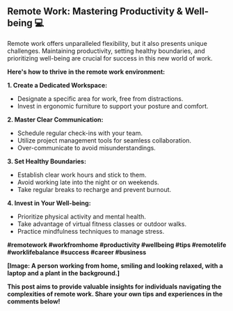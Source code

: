 ##  Remote Work: Mastering Productivity & Well-being 💻

Remote work offers unparalleled flexibility, but it also presents unique challenges. Maintaining productivity, setting healthy boundaries, and prioritizing well-being are crucial for success in this new world of work. 

**Here's how to thrive in the remote work environment:**

**1. Create a Dedicated Workspace:** 
* Designate a specific area for work, free from distractions. 
* Invest in ergonomic furniture to support your posture and comfort. 

**2. Master Clear Communication:**
* Schedule regular check-ins with your team.
* Utilize project management tools for seamless collaboration. 
* Over-communicate to avoid misunderstandings.

**3. Set Healthy Boundaries:**
* Establish clear work hours and stick to them.
* Avoid working late into the night or on weekends.
* Take regular breaks to recharge and prevent burnout.

**4. Invest in Your Well-being:**
* Prioritize physical activity and mental health.
* Take advantage of virtual fitness classes or outdoor walks.
* Practice mindfulness techniques to manage stress.

**#remotework #workfromhome #productivity #wellbeing #tips #remotelife #worklifebalance #success #career #business**

**[Image: A person working from home, smiling and looking relaxed, with a laptop and a plant in the background.]** 

**This post aims to provide valuable insights for individuals navigating the complexities of remote work. Share your own tips and experiences in the comments below!**